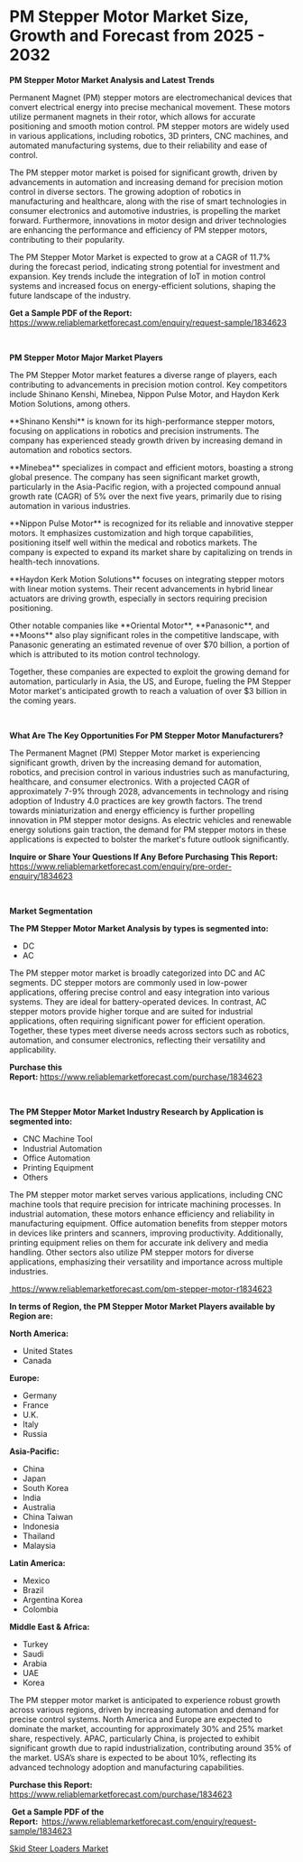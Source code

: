 <p><h1>PM Stepper Motor Market Size, Growth and Forecast from 2025 - 2032</h1></p><p><strong>PM Stepper Motor Market Analysis and Latest Trends</strong></p>
<p><p>Permanent Magnet (PM) stepper motors are electromechanical devices that convert electrical energy into precise mechanical movement. These motors utilize permanent magnets in their rotor, which allows for accurate positioning and smooth motion control. PM stepper motors are widely used in various applications, including robotics, 3D printers, CNC machines, and automated manufacturing systems, due to their reliability and ease of control.</p><p>The PM stepper motor market is poised for significant growth, driven by advancements in automation and increasing demand for precision motion control in diverse sectors. The growing adoption of robotics in manufacturing and healthcare, along with the rise of smart technologies in consumer electronics and automotive industries, is propelling the market forward. Furthermore, innovations in motor design and driver technologies are enhancing the performance and efficiency of PM stepper motors, contributing to their popularity.</p><p>The PM Stepper Motor Market is expected to grow at a CAGR of 11.7% during the forecast period, indicating strong potential for investment and expansion. Key trends include the integration of IoT in motion control systems and increased focus on energy-efficient solutions, shaping the future landscape of the industry.</p></p>
<p><strong>Get a Sample PDF of the Report:&nbsp;</strong> <a href="https://www.reliablemarketforecast.com/enquiry/request-sample/1834623?utm_campaign=3299&utm_medium=2&utm_source=Github&utm_content=ia&utm_term=05032025&utm_id=pm-stepper-motor">https://www.reliablemarketforecast.com/enquiry/request-sample/1834623</a></p>
<p>&nbsp;</p>
<p><strong>PM Stepper Motor Major Market Players</strong></p>
<p><p>The PM Stepper Motor market features a diverse range of players, each contributing to advancements in precision motion control. Key competitors include Shinano Kenshi, Minebea, Nippon Pulse Motor, and Haydon Kerk Motion Solutions, among others.</p><p>**Shinano Kenshi** is known for its high-performance stepper motors, focusing on applications in robotics and precision instruments. The company has experienced steady growth driven by increasing demand in automation and robotics sectors.</p><p>**Minebea** specializes in compact and efficient motors, boasting a strong global presence. The company has seen significant market growth, particularly in the Asia-Pacific region, with a projected compound annual growth rate (CAGR) of 5% over the next five years, primarily due to rising automation in various industries.</p><p>**Nippon Pulse Motor** is recognized for its reliable and innovative stepper motors. It emphasizes customization and high torque capabilities, positioning itself well within the medical and robotics markets. The company is expected to expand its market share by capitalizing on trends in health-tech innovations.</p><p>**Haydon Kerk Motion Solutions** focuses on integrating stepper motors with linear motion systems. Their recent advancements in hybrid linear actuators are driving growth, especially in sectors requiring precision positioning.</p><p>Other notable companies like **Oriental Motor**, **Panasonic**, and **Moons** also play significant roles in the competitive landscape, with Panasonic generating an estimated revenue of over $70 billion, a portion of which is attributed to its motion control technology.</p><p>Together, these companies are expected to exploit the growing demand for automation, particularly in Asia, the US, and Europe, fueling the PM Stepper Motor market's anticipated growth to reach a valuation of over $3 billion in the coming years.</p></p>
<p>&nbsp;</p>
<p><strong>What Are The Key Opportunities For PM Stepper Motor Manufacturers?</strong></p>
<p><p>The Permanent Magnet (PM) Stepper Motor market is experiencing significant growth, driven by the increasing demand for automation, robotics, and precision control in various industries such as manufacturing, healthcare, and consumer electronics. With a projected CAGR of approximately 7-9% through 2028, advancements in technology and rising adoption of Industry 4.0 practices are key growth factors. The trend towards miniaturization and energy efficiency is further propelling innovation in PM stepper motor designs. As electric vehicles and renewable energy solutions gain traction, the demand for PM stepper motors in these applications is expected to bolster the market's future outlook significantly.</p></p>
<p><strong>Inquire or Share Your Questions If Any Before Purchasing This Report:</strong> <a href="https://www.reliablemarketforecast.com/enquiry/pre-order-enquiry/1834623?utm_campaign=3299&utm_medium=2&utm_source=Github&utm_content=ia&utm_term=05032025&utm_id=pm-stepper-motor">https://www.reliablemarketforecast.com/enquiry/pre-order-enquiry/1834623</a></p>
<p>&nbsp;</p>
<p><strong>Market Segmentation</strong></p>
<p><strong>The PM Stepper Motor Market Analysis by types is segmented into:</strong></p>
<p><ul><li>DC</li><li>AC</li></ul></p>
<p><p>The PM stepper motor market is broadly categorized into DC and AC segments. DC stepper motors are commonly used in low-power applications, offering precise control and easy integration into various systems. They are ideal for battery-operated devices. In contrast, AC stepper motors provide higher torque and are suited for industrial applications, often requiring significant power for efficient operation. Together, these types meet diverse needs across sectors such as robotics, automation, and consumer electronics, reflecting their versatility and applicability.</p></p>
<p><strong>Purchase this Report:&nbsp;</strong><a href="https://www.reliablemarketforecast.com/purchase/1834623?utm_campaign=3299&utm_medium=2&utm_source=Github&utm_content=ia&utm_term=05032025&utm_id=pm-stepper-motor">https://www.reliablemarketforecast.com/purchase/1834623</a></p>
<p>&nbsp;</p>
<p><strong>The PM Stepper Motor Market Industry Research by Application is segmented into:</strong></p>
<p><ul><li>CNC Machine Tool</li><li>Industrial Automation</li><li>Office Automation</li><li>Printing Equipment</li><li>Others</li></ul></p>
<p><p>The PM stepper motor market serves various applications, including CNC machine tools that require precision for intricate machining processes. In industrial automation, these motors enhance efficiency and reliability in manufacturing equipment. Office automation benefits from stepper motors in devices like printers and scanners, improving productivity. Additionally, printing equipment relies on them for accurate ink delivery and media handling. Other sectors also utilize PM stepper motors for diverse applications, emphasizing their versatility and importance across multiple industries.</p></p>
<p><a href="https://www.reliablemarketforecast.com/pm-stepper-motor-r1834623?utm_campaign=3299&utm_medium=2&utm_source=Github&utm_content=ia&utm_term=05032025&utm_id=pm-stepper-motor">&nbsp;https://www.reliablemarketforecast.com/pm-stepper-motor-r1834623</a></p>
<p><strong>In terms of Region, the PM Stepper Motor Market Players available by Region are:</strong></p>
<p>
    <p> <strong> North America: </strong>
        <ul>
            <li>United States</li>
            <li>Canada</li>
        </ul>
        </p> 
    <p> <strong> Europe: </strong>
        <ul>
            <li>Germany</li>
            <li>France</li>
            <li>U.K.</li>
            <li>Italy</li>
            <li>Russia</li>
        </ul>
        </p> 
    <p> <strong> Asia-Pacific: </strong>
        <ul>
            <li>China</li>
            <li>Japan</li>
            <li>South Korea</li>
            <li>India</li>
            <li>Australia</li>
            <li>China Taiwan</li>
            <li>Indonesia</li>
            <li>Thailand</li>
            <li>Malaysia</li>
        </ul>
        </p> 
    <p> <strong> Latin America: </strong>
        <ul>
            <li>Mexico</li>
            <li>Brazil</li>
            <li>Argentina Korea</li>
            <li>Colombia</li>
        </ul>
        </p> 
    <p> <strong> Middle East & Africa: </strong>
        <ul>
            <li>Turkey</li>
            <li>Saudi</li>
            <li>Arabia</li>
            <li>UAE</li>
            <li>Korea</li>
        </ul>
    </p>
    </p>
<p><p>The PM stepper motor market is anticipated to experience robust growth across various regions, driven by increasing automation and demand for precise control systems. North America and Europe are expected to dominate the market, accounting for approximately 30% and 25% market share, respectively. APAC, particularly China, is projected to exhibit significant growth due to rapid industrialization, contributing around 35% of the market. USA’s share is expected to be about 10%, reflecting its advanced technology adoption and manufacturing capabilities.</p></p>
<p><strong>Purchase this Report: </strong><a href="https://www.reliablemarketforecast.com/purchase/1834623?utm_campaign=3299&utm_medium=2&utm_source=Github&utm_content=ia&utm_term=05032025&utm_id=pm-stepper-motor">https://www.reliablemarketforecast.com/purchase/1834623</a></p>
<p>&nbsp;<strong>Get a Sample PDF of the Report:&nbsp;&nbsp;</strong><a href="https://www.reliablemarketforecast.com/enquiry/request-sample/1834623?utm_campaign=3299&utm_medium=2&utm_source=Github&utm_content=ia&utm_term=05032025&utm_id=pm-stepper-motor">https://www.reliablemarketforecast.com/enquiry/request-sample/1834623</a></p>
<p><strong></strong></p>
<p><p><a href="https://github.com/sirayedantte/Market-Research-Report-List-1/blob/main/skid-steer-loaders-market.md?utm_campaign=3299&utm_medium=2&utm_source=Github&utm_content=ia&utm_term=05032025&utm_id=pm-stepper-motor">Skid Steer Loaders Market</a></p></p>